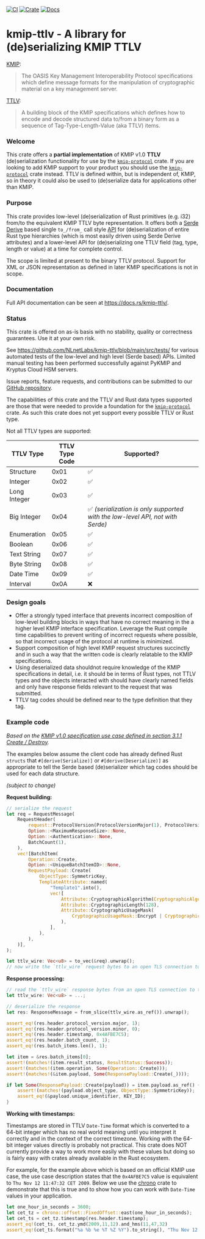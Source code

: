 [![CI](https://github.com/NLnetLabs/kmip-ttlv/actions/workflows/ci.yml/badge.svg?branch=main)](https://github.com/NLnetLabs/kmip-ttlv/actions/workflows/ci.yml)
[![Crate](https://img.shields.io/crates/v/kmip-ttlv)](crates.io/crates/kmip-ttlv)
[![Docs](https://img.shields.io/docsrs/kmip-ttlv)](https://docs.rs/kmip-ttlv/)

# kmip-ttlv - A library for (de)serializing KMIP TTLV

[KMIP](http://docs.oasis-open.org/kmip/spec/v1.0/kmip-spec-1.0.html):
> The OASIS Key Management Interoperability Protocol specifications which define message formats for the manipulation
> of cryptographic material on a key management server.

[TTLV](http://docs.oasis-open.org/kmip/spec/v1.0/os/kmip-spec-1.0-os.html#_Toc262581260):
> A building block of the KMIP specifications which defines how to encode and decode structured data to/from a binary
> form as a sequence of Tag-Type-Length-Value (aka TTLV) items.

### Welcome

This crate offers a **partial implementation** of KMIP v1.0 **TTLV** (de)serialization functionality for use by the [`kmip-protocol`](https://crates.io/crates/kmip-protocol) crate. If you are looking to add KMIP support to your
product you should use the [`kmip-protocol`](https://crates.io/crates/kmip-protocol) crate instead. TTLV is defined
within, but is independent of, KMIP, so in theory it could also be used to (de)serialize data for applications
other than KMIP.

### Purpose

This crate provides low-level (de)serialization of Rust primitives (e.g. i32) from/to the equivalent KMIP TTLV byte
representation. It offers both a [Serde Derive](https://serde.rs/derive.html) based single `to_/from_` call style
[API](https://docs.rs/kmip-ttlv/) for (de)serialization of entire Rust type hierarchies (which is most easily driven
using Serde Derive attributes) and a lower-level API for (de)serializing one TTLV field (tag, type, length or value) at
a time for complete control.

The scope is limited at present to the binary TTLV protocol. Support for XML or JSON representation as defined in later
KMIP specifications is not in scope.

### Documentation

Full API documentation can be seen at https://docs.rs/kmip-ttlv/.

### Status

This crate is offered on as-is basis with no stability, quality or correctness guarantees. Use it at your own risk.

See https://github.com/NLnetLabs/kmip-ttlv/blob/main/src/tests/ for various automated tests of the low-level and high level (Serde based) APIs. Limited manual testing has been performed successfully against PyKMIP and Kryptus Cloud HSM servers.

Issue reports, feature requests, and contributions can be submitted to our
[GitHub repository](https://github.com/NLnetLabs/kmip-ttlv/).

The capabilities of this crate and the TTLV and Rust data types supported are those that were needed to provide a
foundation for the [`kmip-protocol`](https://crates.io/crates/kmip-protocol) crate. As such this crate does not yet
support every possible TTLV or Rust type.

Not all TTLV types are supported:

| TTLV Type | TTLV Type Code | Supported? |
|---|---|---|
| Structure | 0x01 | ✅ |
| Integer | 0x02 | ✅ |
| Long Integer | 0x03 | ✅ |
| Big Integer | 0x04 | ✅ _(serialization is only supported with the low-level API, not with Serde)_
| Enumeration | 0x05 | ✅ |
| Boolean | 0x06 | ✅ |
| Text String | 0x07 | ✅ |
| Byte String | 0x08 | ✅ |
| Date Time | 0x09 | ✅ |
| Interval | 0x0A | ❌ |

### Design goals

- Offer a strongly typed interface that prevents incorrect composition of low-level building blocks in ways that have
  no correct meaning in the a higher level KMIP interface specification. Leverage the Rust compile time capabilities to
  prevent writing of incorrect requests where possible, so that incorrect usage of the protocol at runtime is
  minimized.
- Support composition of high level KMIP request structures succinctly and in such a way that the written code is
  clearly relatable to the KMIP specifications.
- Using deserialized data shouldnot require knowledge of the KMIP specifications in detail, i.e. it should be in terms
  of Rust types, not TTLV types and the objects interacted with should have clearly named fields and only have response
  fields relevant to the request that was submitted.
- TTLV tag codes should be defined near to the type definition that they tag. 

### Example code

_Based on the [KMIP v1.0 specification use case defined in section 3.1.1 Create / Destroy](http://docs.oasis-open.org/kmip/usecases/v1.0/cs01/kmip-usecases-1.0-cs-01.html#_Toc262822053)._

The examples below assume the client code has already defined Rust `structs` that `#[derive(Serialize)]` or `#[derive(Deserialize)]` as appropriate to tell the Serde based (de)serializer which tag codes should be used for each data structure.

_(subject to change)_

**Request building:**

```rust
// serialize the request
let req = RequestMessage(
    RequestHeader(
        request::ProtocolVersion(ProtocolVersionMajor(1), ProtocolVersionMinor(0)),
        Option::<MaximumResponseSize>::None,
        Option::<Authentication>::None,
        BatchCount(1),
    ),
    vec![BatchItem(
        Operation::Create,
        Option::<UniqueBatchItemID>::None,
        RequestPayload::Create(
            ObjectType::SymmetricKey,
            TemplateAttribute::named(
                "Template1".into(),
                vec![
                    Attribute::CryptographicAlgorithm(CryptographicAlgorithm::AES),
                    Attribute::CryptographicLength(128),
                    Attribute::CryptographicUsageMask(
                        CryptographicUsageMask::Encrypt | CryptographicUsageMask::Decrypt,
                    ),
                ],
            ),
        ),
    )],
);

let ttlv_wire: Vec<u8> = to_vec(&req).unwrap();
// now write the `ttlv_wire` request bytes to an open TLS connection to the server
```

**Response processing:**

```rust
// read the `ttlv_wire` response bytes from an open TLS connection to the server:
let ttlv_wire: Vec<u8> = ...;

// deserialize the response
let res: ResponseMessage = from_slice(ttlv_wire.as_ref()).unwrap();

assert_eq!(res.header.protocol_version.major, 1);
assert_eq!(res.header.protocol_version.minor, 0);
assert_eq!(res.header.timestamp, 0x4AFBE7C5);
assert_eq!(res.header.batch_count, 1);
assert_eq!(res.batch_items.len(), 1);

let item = &res.batch_items[0];
assert!(matches!(item.result_status, ResultStatus::Success));
assert!(matches!(item.operation, Some(Operation::Create)));
assert!(matches!(&item.payload, Some(ResponsePayload::Create(_))));

if let Some(ResponsePayload::Create(payload)) = item.payload.as_ref() {
    assert!(matches!(payload.object_type, ObjectType::SymmetricKey));
    assert_eq!(&payload.unique_identifier, KEY_ID);
} 
```

**Working with timestamps:**

Timestamps are stored in TTLV `Date-Time` format which is converted to a 64-bit integer which has no real world meaning until you interpret it correctly and in the context of the correct timezone. Working with the 64-bit integer values directly is probably not practical. This crate does NOT currently provide a way to work more easily with these values but doing so is fairly easy with crates already available in the Rust ecosystem.

For example, for the example above which is based on an official KMIP use case, the use case description states that the `0x4AFBE7C5` value is equivalent to `Thu Nov 12 11:47:32 CET 2009`. Below we use the [chrono](https://crates.io/crates/chrono/) crate to demonstrate that this is true and to show how you can work with `Date-Time` values in your application.

```rust
let one_hour_in_seconds = 3600;
let cet_tz = chrono::offset::FixedOffset::east(one_hour_in_seconds);
let cet_ts = cet_tz.timestamp(res.header.timestamp);
assert_eq!(cet_ts, cet_tz.ymd(2009,11,12).and_hms(11,47,32)
assert_eq!(cet_ts.format("%a %b %e %T %Z %Y").to_string(), "Thu Nov 12 11:47:32 +01:00 2009");
```